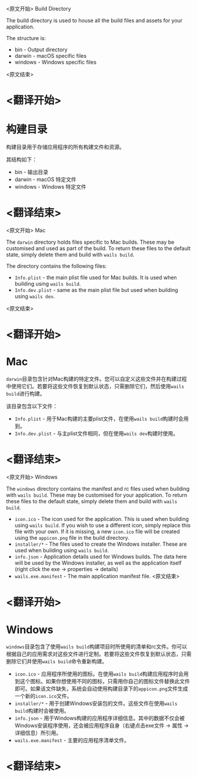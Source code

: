 
<原文开始>
Build Directory

The build directory is used to house all the build files and assets for your application. 

The structure is:

* bin - Output directory
* darwin - macOS specific files
* windows - Windows specific files


<原文结束>

# <翻译开始>
# 构建目录

构建目录用于存储应用程序的所有构建文件和资源。

其结构如下：

* bin - 输出目录
* darwin - macOS 特定文件
* windows - Windows 特定文件

# <翻译结束>


<原文开始>
Mac

The `darwin` directory holds files specific to Mac builds.
These may be customised and used as part of the build. To return these files to the default state, simply delete them
and
build with `wails build`.

The directory contains the following files:

- `Info.plist` - the main plist file used for Mac builds. It is used when building using `wails build`.
- `Info.dev.plist` - same as the main plist file but used when building using `wails dev`.


<原文结束>

# <翻译开始>
# Mac

`darwin`目录包含针对Mac构建的特定文件。您可以自定义这些文件并在构建过程中使用它们。若要将这些文件恢复到默认状态，只需删除它们，然后使用`wails build`进行构建。

该目录包含以下文件：

- `Info.plist` - 用于Mac构建的主要plist文件，在使用`wails build`构建时会用到。
- `Info.dev.plist` - 与主plist文件相同，但在使用`wails dev`构建时使用。

# <翻译结束>


<原文开始>
Windows

The `windows` directory contains the manifest and rc files used when building with `wails build`.
These may be customised for your application. To return these files to the default state, simply delete them and
build with `wails build`.

- `icon.ico` - The icon used for the application. This is used when building using `wails build`. If you wish to
  use a different icon, simply replace this file with your own. If it is missing, a new `icon.ico` file
  will be created using the `appicon.png` file in the build directory.
- `installer/*` - The files used to create the Windows installer. These are used when building using `wails build`.
- `info.json` - Application details used for Windows builds. The data here will be used by the Windows installer,
  as well as the application itself (right click the exe -> properties -> details)
- `wails.exe.manifest` - The main application manifest file.
<原文结束>

# <翻译开始>
# Windows

`windows`目录包含了使用`wails build`构建项目时所使用的清单和rc文件。你可以根据自己的应用需求对这些文件进行定制。若要将这些文件恢复到默认状态，只需删除它们并使用`wails build`命令重新构建。

- `icon.ico` - 应用程序所使用的图标。在使用`wails build`构建应用程序时会用到这个图标。如果你想使用不同的图标，只需用你自己的图标文件替换此文件即可。如果该文件缺失，系统会自动使用构建目录下的`appicon.png`文件生成一个新的`icon.ico`文件。
- `installer/*` - 用于创建Windows安装包的文件。这些文件在使用`wails build`构建时会被使用。
- `info.json` - 用于Windows构建的应用程序详细信息。其中的数据不仅会被Windows安装程序使用，还会被应用程序自身（右键点击exe文件 -> 属性 -> 详细信息）所引用。
- `wails.exe.manifest` - 主要的应用程序清单文件。

# <翻译结束>

